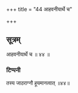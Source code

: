 +++
title = "44 आहवनीयार्थे च"

+++
## सूत्रम्
आहवनीयार्थे च ॥ ४४ ॥  
### टिप्पनी
तस्य जाठराग्नौ हूयमानत्वात् ॥४४॥  

